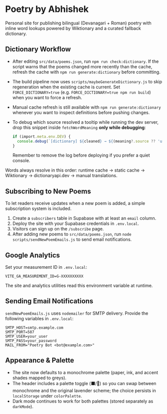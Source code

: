 # Poetry by Abhishek

Personal site for publishing bilingual (Devanagari + Roman) poetry with inline word lookups powered by Wiktionary and a curated fallback dictionary.

## Dictionary Workflow

- After editing `src/data/poems.json`, run `npm run check:dictionary`. If the script warns that the poems changed more recently than the cache, refresh the cache with `npm run generate:dictionary` before committing.
- The build pipeline now uses `scripts/maybeGenerateDictionary.js` to skip regeneration when the existing cache is current. Set `FORCE_DICTIONARY=true` (e.g. `FORCE_DICTIONARY=true npm run build`) when you want to force a refresh.
- Manual cache refresh is still available with `npm run generate:dictionary` whenever you want to inspect definitions before pushing changes.
- To debug which source resolved a tooltip while running the dev server, drop this snippet inside `fetchWordMeaning` **only while debugging**:

  ```ts
  if (import.meta.env.DEV) {
    console.debug(`[dictionary] ${cleaned} → ${(meaning?.source ?? 'unknown').toLowerCase()}`);
  }
  ```

  Remember to remove the log before deploying if you prefer a quiet console.

Words always resolve in this order: runtime cache → static cache → Wiktionary → dictionaryapi.dev → manual translations.

## Subscribing to New Poems

To let readers receive updates when a new poem is added, a simple subscription system is included.

1. Create a `subscribers` table in Supabase with at least an `email` column.
2. Deploy the site with your Supabase credentials in `.env.local`.
3. Visitors can sign up on the `/subscribe` page.
4. After adding new poems to `src/data/poems.json`, run `node scripts/sendNewPoemEmails.js` to send email notifications.

## Google Analytics

Set your measurement ID in `.env.local`:

```
VITE_GA_MEASUREMENT_ID=G-XXXXXXXXXX
```

The site and analytics utilities read this environment variable at runtime.

## Sending Email Notifications

`sendNewPoemEmails.js` uses `nodemailer` for SMTP delivery. Provide the following variables in `.env.local`:

```
SMTP_HOST=smtp.example.com
SMTP_PORT=587
SMTP_USER=your_user
SMTP_PASS=your_password
MAIL_FROM="Poetry Bot <bot@example.com>"
```

## Appearance & Palette

- The site now defaults to a monochrome palette (paper, ink, and accent shades mapped to greys).
- The header includes a palette toggle (⬛/🎨) so you can swap between monochrome and the original lavender scheme; the choice persists in `localStorage` under `colorPalette`.
- Dark mode continues to work for both palettes (stored separately as `darkMode`).

